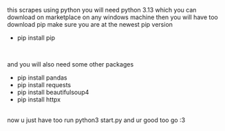 this scrapes using python you will need python 3.13 which you can download on marketplace on any windows machine
then you will have too download pip make sure you are at the newest pip version
- pip install pip

  <br>
  
and you will also need some other packages
- pip install pandas
- pip install requests
- pip install beautifulsoup4
- pip install httpx
<br>
now u just have too run python3 start.py and ur good too go :3